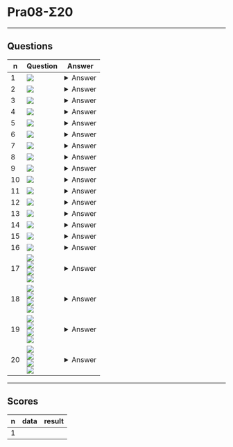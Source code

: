 # Pra08-Σ20

---

## Questions
|n|Question|Answer|
|-|--------|------|
|1|<img src="https://i.imgur.com/ddU4Odm.png">|<details><summary>Answer</summary><img src="https://i.imgur.com/jatCUwl.png"></details>|
|2|<img src="https://i.imgur.com/5LshFFc.png">|<details><summary>Answer</summary><img src="https://i.imgur.com/I9aAU5Q.png"></details>|
|3|<img src="https://i.imgur.com/D0EgxiS.png">|<details><summary>Answer</summary><img src="https://i.imgur.com/CJz2CAJ.png"></details>|
|4|<img src="https://i.imgur.com/mJvAObA.png">|<details><summary>Answer</summary><img src="https://i.imgur.com/OdhL3o9.png"></details>|
|5|<img src="https://i.imgur.com/PVSAomZ.png">|<details><summary>Answer</summary><img src="https://i.imgur.com/Navwsmj.png"></details>|
|6|<img src="https://i.imgur.com/apUkgK5.png">|<details><summary>Answer</summary><img src="https://i.imgur.com/Bbut4ie.png"></details>|
|7|<img src="https://i.imgur.com/G8SVQd6.png">|<details><summary>Answer</summary><img src="https://i.imgur.com/DZgPNbB.png"></details>|
|8|<img src="https://i.imgur.com/1gdA9cL.png">|<details><summary>Answer</summary><img src="https://i.imgur.com/4GqvJLK.png"></details>|
|9|<img src="https://i.imgur.com/3usbKaj.png">|<details><summary>Answer</summary><img src="https://i.imgur.com/fL8arzp.png"></details>|
|10|<img src="https://i.imgur.com/dxBYbZJ.png">|<details><summary>Answer</summary><img src="https://i.imgur.com/ZZe4VcN.png"></details>|
|11|<img src="https://i.imgur.com/3U61cSt.png">|<details><summary>Answer</summary><img src="https://i.imgur.com/pzxSevi.png"></details>|
|12|<img src="https://i.imgur.com/kEjZLQ6.png">|<details><summary>Answer</summary><img src="https://i.imgur.com/hfmqdfj.png"></details>|
|13|<img src="https://i.imgur.com/hGZxHmC.png">|<details><summary>Answer</summary><img src="https://i.imgur.com/ycZZNIa.png"></details>|
|14|<img src="https://i.imgur.com/5ktnUJW.png">|<details><summary>Answer</summary><img src="https://i.imgur.com/3ShPkoA.png"></details>|
|15|<img src="https://i.imgur.com/02HGgjQ.png">|<details><summary>Answer</summary><img src="https://i.imgur.com/bCdgNca.png"></details>|
|16|<img src="https://i.imgur.com/u6mt4hI.png">|<details><summary>Answer</summary><img src="https://i.imgur.com/XiV6HEf.png"></details>|
|17|<img src="https://i.imgur.com/ZR9Vy6t.png"><br/><img src="https://i.imgur.com/o0UeIqB.png"><br/><img src="https://i.imgur.com/vMRKIB5.png"><br/><img src="https://i.imgur.com/WWANx0g.png">|<details><summary>Answer</summary><img src="https://i.imgur.com/6cURRoG.png"></details>|
|18|<img src="https://i.imgur.com/ZR9Vy6t.png"><br/><img src="https://i.imgur.com/o0UeIqB.png"><br/><img src="https://i.imgur.com/vMRKIB5.png"><br/><img src="https://i.imgur.com/U3vUglT.png">|<details><summary>Answer</summary><img src="https://i.imgur.com/03lPzvA.png"></details>|
|19|<img src="https://i.imgur.com/ZR9Vy6t.png"><br/><img src="https://i.imgur.com/o0UeIqB.png"><br/><img src="https://i.imgur.com/vMRKIB5.png"><br/><img src="https://i.imgur.com/mhvGK46.png">|<details><summary>Answer</summary><img src="https://i.imgur.com/6HnTwB7.png"></details>|
|20|<img src="https://i.imgur.com/JCLLDGq.png"><br/><img src="https://i.imgur.com/xBqpVfZ.png"><br/><img src="https://i.imgur.com/jFdyVF6.png"><br/><img src="https://i.imgur.com/yfDus43.png">|<details><summary>Answer</summary><img src="https://i.imgur.com/gROohoe.png"></details>|

---

## Scores
|n|data|result|
|-|----|------|
|1|
